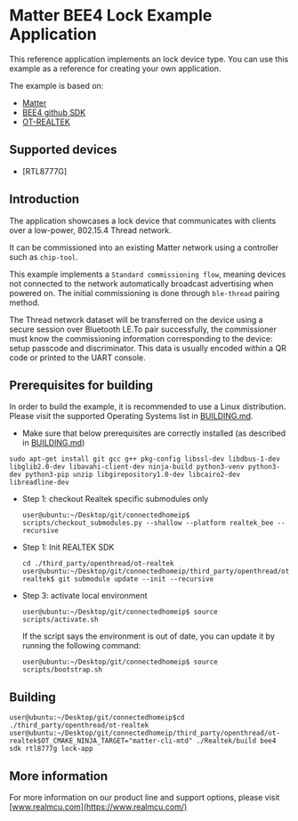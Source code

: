 # Matter BEE4 Lock Example Application

This reference application implements an lock device type. You can use this
example as a reference for creating your own application.

The example is based on:

-   [Matter](https://github.com/project-chip/connectedhomeip)
-   [BEE4 github SDK](https://github.com/rtkconnectivity/rtl87x2g_sdk)
-   [OT-REALTEK](https://github.com/rtkconnectivity/ot-realtek)

## Supported devices

-   [RTL8777G]

## Introduction

The application showcases a lock device that communicates with clients
over a low-power, 802.15.4 Thread network.

It can be commissioned into an existing Matter network using a controller such
as `chip-tool`.

This example implements a `Standard commissioning flow`, meaning devices not
connected to the network automatically broadcast advertising when powered on.
The initial commissioning is done through `ble-thread` pairing method.

The Thread network dataset will be transferred on the device using a secure
session over Bluetooth LE.To pair successfully, the commissioner must know the
commissioning information corresponding to the device: setup passcode and
discriminator. This data is usually encoded within a QR code or printed to the
UART console.

## Prerequisites for building

In order to build the example, it is recommended to use a Linux distribution.
Please visit the supported Operating Systems list in
[BUILDING.md](../../../docs/guides/BUILDING.md#prerequisites).

-   Make sure that below prerequisites are correctly installed (as described in
    [BUILDING.md](../../../docs/guides/BUILDING.md#prerequisites))

```
sudo apt-get install git gcc g++ pkg-config libssl-dev libdbus-1-dev libglib2.0-dev libavahi-client-dev ninja-build python3-venv python3-dev python3-pip unzip libgirepository1.0-dev libcairo2-dev libreadline-dev
```

-   Step 1: checkout Realtek specific submodules only

    ```
    user@ubuntu:~/Desktop/git/connectedhomeip$ scripts/checkout_submodules.py --shallow --platform realtek_bee --recursive
    ```

-   Step 1: Init REALTEK SDK

    ```
    cd ./third_party/openthread/ot-realtek
    user@ubuntu:~/Desktop/git/connectedhomeip/third_party/openthread/ot-realtek$ git submodule update --init --recursive
    ```

-   Step 3: activate local environment

    ```
    user@ubuntu:~/Desktop/git/connectedhomeip$ source scripts/activate.sh
    ```

    If the script says the environment is out of date, you can update it by
    running the following command:

    ```
    user@ubuntu:~/Desktop/git/connectedhomeip$ source scripts/bootstrap.sh
    ```

## Building

    user@ubuntu:~/Desktop/git/connectedhomeip$cd ./third_party/openthread/ot-realtek
    user@ubuntu:~/Desktop/git/connectedhomeip/third_party/openthread/ot-realtek$OT_CMAKE_NINJA_TARGET="matter-cli-mtd" ./Realtek/build bee4 sdk rtl8777g lock-app

## More information

For more information on our product line and support options, please visit
[www.realmcu.com](https://www.realmcu.com/)
